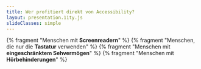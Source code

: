 ```yaml
---
title: Wer profitiert direkt von Accessibility?
layout: presentation.11ty.js
slideClasses: simple
---
```

{% fragment "Menschen mit **Screenreadern**" %}
{% fragment "Menschen, die nur die **Tastatur** verwenden" %}
{% fragment "Menschen mit **eingeschränktem Sehvermögen**" %}
{% fragment "Menschen mit **Hörbehinderungen**" %}

